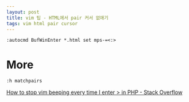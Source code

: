 ```yaml
---
layout: post
title: vim 팁 - HTML에서 pair 커서 없애기
tags: vim html pair cursor
---
```


```
:autocmd BufWinEnter *.html set mps-=<:>
```

# More
```
:h matchpairs
```
[How to stop vim beeping every time I enter &gt; in PHP - Stack Overflow](https://stackoverflow.com/questions/24242111/how-to-stop-vim-beeping-every-time-i-enter-in-php)
